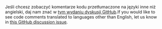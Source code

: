 <span data-ttu-id="d7a71-101">Jeśli chcesz zobaczyć komentarze kodu przetłumaczone na języki inne niż angielski, daj nam znać w [tym wydaniu dyskusji GitHub](https://github.com/MicrosoftDocs/feedback/issues/2515).</span><span class="sxs-lookup"><span data-stu-id="d7a71-101">If you would like to see code comments translated to languages other than English, let us know in [this GitHub discussion issue](https://github.com/MicrosoftDocs/feedback/issues/2515).</span></span>